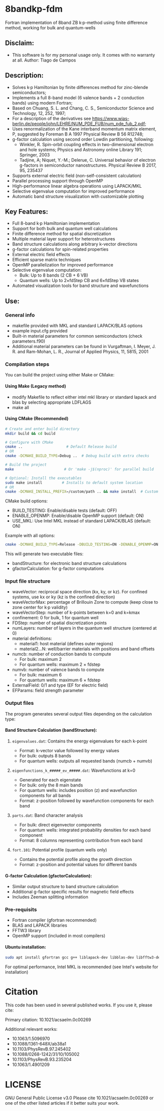 # 8bandkp-fdm
Fortran implementation of 8band ZB k·p-method using finite difference method, working for bulk and quantum-wells

## Disclaim:
 * This software is for my personal usage only. It comes with no warranty at all.
Author: Tiago de Campos

## Description:
 * Solves k·p Hamiltonian by finite differences method for zinc-blende semiconductors;
 * Implements a full 8-band model (6 valence bands + 2 conduction bands) using modern Fortran;
 * Based on Chuang, S. L. and Chang, C. S., Semiconductor Science and Technology, 12, 252, 1997;
 * For a description of the derivatives see https://www.wias-berlin.de/people/john/LEHRE/NUM_PDE_FUB/num_pde_fub_2.pdf;
 * Uses renormalization of the Kane interband momentum matrix element, P, suggested by Foreman B A 1997 Physical Review B 56 R12748;
 * g-factor calculation using second order Lowdin partitioning, following:
   - Winkler, R. Spin-orbit coupling effects in two-dimensional electron and hole systems; Physics and Astronomy online Library 191; Springer, 2003
   - Tadjine, A; Niquet, Y.-M.; Delerue, C. Universal behavior of electron g-factors in semiconductor nanostructures. Physical Review B 2017, 95, 235437
 * Supports external electric field (non-self-consistent calculation)
 * Parallel processing support through OpenMP
 * High-performance linear algebra operations using LAPACK/MKL
 * Selective eigenvalue computation for improved performance
 * Automatic band structure visualization with customizable plotting

## Key Features:
 * Full 8-band k·p Hamiltonian implementation
 * Support for both bulk and quantum well calculations
 * Finite difference method for spatial discretization
 * Multiple material layer support for heterostructures
 * Band structure calculations along arbitrary k-vector directions
 * g-factor calculations for spin-related properties
 * External electric field effects
 * Efficient sparse matrix techniques
 * OpenMP parallelization for improved performance
 * Selective eigenvalue computation:
   - Bulk: Up to 8 bands (2 CB + 6 VB)
   - Quantum wells: Up to 2×fdStep CB and 6×fdStep VB states
 * Automated visualization tools for band structure and wavefunctions

## Use:

### General info

 * makefile provided with MKL and standard LAPACK/BLAS options
 * example input.cfg provided
 * Built-in material parameters for common semiconductors (check parameters.f90)
 * Additional material parameters can be found in Vurgaftman, I. Meyer, J. R. and Ram-Mohan, L. R., Journal of Applied Physics, 11, 5815, 2001

### Compilation steps

You can build the project using either Make or CMake:

#### Using Make (Legacy method)
 * modify Makefile to reflect either intel mkl library or standard lapack and blas by selecting appropriate LDFLAGS
 * make all

#### Using CMake (Recommended)
```bash
# Create and enter build directory
mkdir build && cd build

# Configure with CMake
cmake ..                    # Default Release build
# OR
cmake -DCMAKE_BUILD_TYPE=Debug ..  # Debug build with extra checks

# Build the project
make                       # Or 'make -j$(nproc)' for parallel build

# Optional: Install the executables
sudo make install         # Installs to default system location
# OR
cmake -DCMAKE_INSTALL_PREFIX=/custom/path .. && make install  # Custom install location
```

CMake build options:
* BUILD_TESTING: Enable/disable tests (default: OFF)
* ENABLE_OPENMP: Enable/disable OpenMP support (default: ON)
* USE_MKL: Use Intel MKL instead of standard LAPACK/BLAS (default: ON)

Example with all options:
```bash
cmake -DCMAKE_BUILD_TYPE=Release -DBUILD_TESTING=ON -DENABLE_OPENMP=ON -DUSE_MKL=ON ..
```

This will generate two executable files:
 * bandStructure: for electronic band structure calculations
 * gfactorCalculation: for g-factor computations

### Input file structure

 * waveVector: reciprocal space direction (kx, ky, or kz). For confined systems, use kx or ky (kz is the confined direction)
 * waveVectorMax: percentage of Brillouin Zone to compute (keep close to zone center for k·p validity)
 * waveVectorStep: number of k-points between k=0 and k=kmax
 * confinement: 0 for bulk, 1 for quantum well
 * FDStep: number of spatial discretization points
 * numLayers: number of layers in the quantum well structure (centered at 0)
 * material definitions:
    * material1: host material (defines outer regions)
    * material2...N: well/barrier materials with positions and band offsets
 * numcb: number of conduction bands to compute
    * For bulk: maximum 2
    * For quantum wells: maximum 2 × fdstep
 * numvb: number of valence bands to compute
    * For bulk: maximum 6
    * For quantum wells: maximum 6 × fdstep
 * ExternalField: 0/1 and type (EF for electric field)
 * EFParams: field strength parameter

### Output files

The program generates several output files depending on the calculation type:

#### Band Structure Calculation (bandStructure):
1. `eigenvalues.dat`: Contains the energy eigenvalues for each k-point
   * Format: k-vector value followed by energy values
   * For bulk: outputs 8 bands
   * For quantum wells: outputs all requested bands (numcb + numvb)

2. `eigenfunctions_k_#####_ev_#####.dat`: Wavefunctions at k=0
   * Generated for each eigenstate
   * For bulk: only the 8 main bands
   * For quantum wells: includes position (z) and wavefunction components for all bands
   * Format: z-position followed by wavefunction components for each band

3. `parts.dat`: Band character analysis
   * For bulk: direct eigenvector components
   * For quantum wells: integrated probability densities for each band component
   * Format: 8 columns representing contribution from each band

4. `fort.101`: Potential profile (quantum wells only)
   * Contains the potential profile along the growth direction
   * Format: z-position and potential values for different bands

#### G-factor Calculation (gfactorCalculation):
* Similar output structure to band structure calculation
* Additional g-factor specific results for magnetic field effects
* Includes Zeeman splitting information

### Pre-requisits

 * Fortran compiler (gfortran recommended)
 * BLAS and LAPACK libraries
 * FFTW3 library
 * OpenMP support (included in most compilers)

#### Ubuntu installation:
```bash
sudo apt install gfortran gcc g++ liblapack-dev libblas-dev libfftw3-dev
```

For optimal performance, Intel MKL is recommended (see Intel's website for installation)

# Citation

This code has been used in several published works. If you use it, please cite:

Primary citation: 10.1021/acsaelm.0c00269

Additional relevant works:
 * 10.1063/1.5096970 
 * 10.1088/1361-648X/ab38a1
 * 10.1103/PhysRevB.97.245402
 * 10.1088/0268-1242/31/10/105002
 * 10.1103/PhysRevB.93.235204
 * 10.1063/1.4901209

# LICENSE
GNU General Public License v3.0
Please cite 10.1021/acsaelm.0c00269 or one of the other listed articles if it better suits your work.



